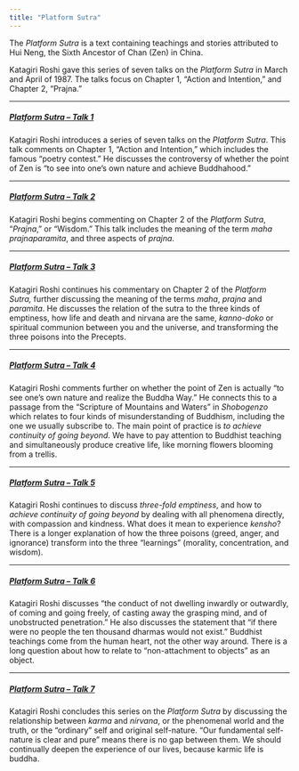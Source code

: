 ```yaml
---
title: "Platform Sutra"
---
```


The *Platform Sutra* is a text containing teachings and stories attributed to Hui Neng, the Sixth Ancestor of Chan (Zen) in China.

Katagiri Roshi gave this series of seven talks on the *Platform Sutra* in March and April of 1987. The talks focus on Chapter 1, “Action and Intention,” and Chapter 2, “Prajna.”

---

##### [*Platform Sutra* – Talk 1](1987-03-06-Platform-Sutra-Talk-1)

Katagiri Roshi introduces a series of seven talks on the *Platform Sutra*. This talk comments on Chapter 1, “Action and Intention,” which includes the famous “poetry contest.” He discusses the controversy of whether the point of Zen is “to see into one’s own nature and achieve Buddhahood.” 

---

##### [*Platform Sutra* – Talk 2](1987-03-20-Platform-Sutra-Talk-2)

Katagiri Roshi begins commenting on Chapter 2 of the *Platform Sutra*, “*Prajna*,” or “Wisdom.” This talk includes the meaning of the term *maha prajnaparamita*, and three aspects of *prajna*. 

---

##### [*Platform Sutra* – Talk 3](1987-03-27-Platform-Sutra-Talk-3)

Katagiri Roshi continues his commentary on Chapter 2 of the *Platform Sutra,* further discussing the meaning of the terms *maha*, *prajna* and *paramita*. He discusses the relation of the sutra to the three kinds of emptiness, how life and death and nirvana are the same, *kanno-doko* or spiritual communion between you and the universe, and transforming the three poisons into the Precepts.

---

##### [*Platform Sutra* – Talk 4](1987-04-03-Platform-Sutra-Talk-4)

Katagiri Roshi comments further on whether the point of Zen is actually “to see one’s own nature and realize the Buddha Way.” He connects this to a passage from the “Scripture of Mountains and Waters” in *Shobogenzo* which relates to four kinds of misunderstanding of Buddhism, including the one we usually subscribe to. The main point of practice is *to achieve continuity of going beyond*. We have to pay attention to Buddhist teaching and simultaneously produce creative life, like morning flowers blooming from a trellis.

---

##### [*Platform Sutra* – Talk 5](1987-04-10-Platform-Sutra-Talk-5)

Katagiri Roshi continues to discuss *three-fold emptiness*, and how to *achieve continuity of going beyond* by dealing with all phenomena directly, with compassion and kindness. What does it mean to experience *kensho*? There is a longer explanation of how the three poisons (greed, anger, and ignorance) transform into the three “learnings” (morality, concentration, and wisdom).

---

##### [*Platform Sutra* – Talk 6](1987-04-17-Platform-Sutra-Talk-6)

Katagiri Roshi discusses “the conduct of not dwelling inwardly or outwardly, of coming and going freely, of casting away the grasping mind, and of unobstructed penetration.” He also discusses the statement that “if there were no people the ten thousand dharmas would not exist.” Buddhist teachings come from the human heart, not the other way around. There is a long question about how to relate to “non-attachment to objects” as an object.

---

##### [*Platform Sutra* – Talk 7](1987-04-24-Platform-Sutra-Talk-7)

Katagiri Roshi concludes this series on the *Platform Sutra* by discussing the relationship between *karma* and *nirvana*, or the phenomenal world and the truth, or the “ordinary” self and original self-nature. “Our fundamental self-nature is clear and pure” means there is no gap between them. We should continually deepen the experience of our lives, because karmic life is buddha.
